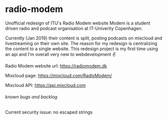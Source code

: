 # radio-modem
Unofficial redesign of ITU's Radio Modem website
Modem is a student driven radio and podcast organisation at IT-Univerity Copenhagen.

Currently (Jan 2019) their content is split, posting podcasts on mixcloud and livestreaming on their own site.
The reason for my redesign is centralizing the content to a single website.
This redesign project is my first time using an api and I'm overall very new to webdevelopment ✌

Radio Modem website url: https://radiomodem.dk

Mixcloud page: https://mixcloud.com/RadioModem/

Mixcloud API: https://api.mixcloud.com

###### known bugs and backlog

Current security issue: no escaped strings
